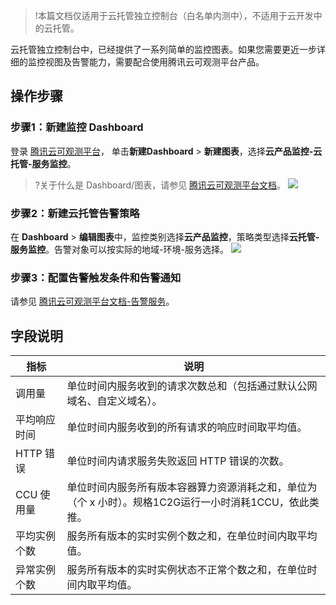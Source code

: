 
> !本篇文档仅适用于云托管独立控制台（白名单内测中），不适用于云开发中的云托管。

云托管独立控制台中，已经提供了一系列简单的监控图表。如果您需要更近一步详细的监控视图及告警能力，需要配合使用腾讯云可观测平台产品。

## 操作步骤

### 步骤1：新建监控 Dashboard

登录 [腾讯云可观测平台](https://console.cloud.tencent.com/monitor/dashboard2/dashboards)， 单击**新建Dashboard** > **新建图表**，选择**云产品监控-云托管-服务监控**。

>?关于什么是 Dashboard/图表，请参见 [腾讯云可观测平台文档](https://cloud.tencent.com/document/product/248/47161)。
![](https://qcloudimg.tencent-cloud.cn/raw/d38e1168cc4bc817c132377d9de98629.png)

### 步骤2：新建云托管告警策略

在 **Dashboard** > **编辑图表**中，监控类别选择**云产品监控**，策略类型选择**云托管-服务监控**。告警对象可以按实际的地域-环境-服务选择。
![](https://qcloudimg.tencent-cloud.cn/raw/accedf09afb61f6310be39cbbb09eb97.png)

### 步骤3：配置告警触发条件和告警通知

请参见 [腾讯云可观测平台文档-告警服务](https://cloud.tencent.com/document/product/248/42449)。

## 字段说明

| 指标         | 说明                                                         |
| ------------ | ------------------------------------------------------------ |
| 调用量       | 单位时间内服务收到的请求次数总和（包括通过默认公网域名、自定义域名）。 |
| 平均响应时间 | 单位时间内服务收到的所有请求的响应时间取平均值。             |
| HTTP 错误     | 单位时间内请求服务失败返回 HTTP 错误的次数。                 |
| CCU 使用量    | 单位时间内服务所有版本容器算力资源消耗之和，单位为（个 x 小时）。规格1C2G运行一小时消耗1CCU，依此类推。 |
| 平均实例个数 | 服务所有版本的实时实例个数之和，在单位时间内取平均值。       |
| 异常实例个数 | 服务所有版本的实时实例状态不正常个数之和，在单位时间内取平均值。 |

